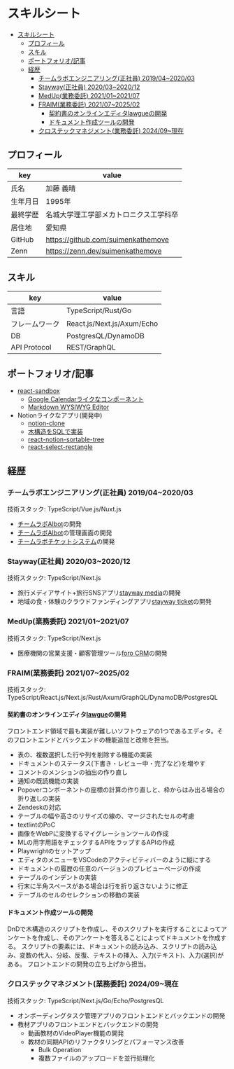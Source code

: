 # スキルシート

- [スキルシート](#スキルシート)
  - [プロフィール](#プロフィール)
  - [スキル](#スキル)
  - [ポートフォリオ/記事](#ポートフォリオ記事)
  - [経歴](#経歴)
    - [チームラボエンジニアリング(正社員) 2019/04~2020/03](#チームラボエンジニアリング正社員-201904202003)
    - [Stayway(正社員) 2020/03~2020/12](#stayway正社員-202003202012)
    - [MedUp(業務委託) 2021/01~2021/07](#medup業務委託-202101202107)
    - [FRAIM(業務委託) 2021/07~2025/02](#fraim業務委託-202107202502)
      - [契約書のオンラインエディタlawgueの開発](#契約書のオンラインエディタlawgueの開発)
      - [ドキュメント作成ツールの開発](#ドキュメント作成ツールの開発)
    - [クロステックマネジメント(業務委託) 2024/09~現在](#クロステックマネジメント業務委託-202409現在)

## プロフィール

| key      | value                                  |
| -------- | -------------------------------------- |
| 氏名     | 加藤 義晴                              |
| 生年月日 | 1995年                                 |
| 最終学歴 | 名城大学理工学部メカトロニクス工学科卒 |
| 居住地   | 愛知県                                 |
| GitHub   | <https://github.com/suimenkathemove>   |
| Zenn     | <https://zenn.dev/suimenkathemove>     |

## スキル

| key            | value                      |
| -------------- | -------------------------- |
| 言語           | TypeScript/Rust/Go         |
| フレームワーク | React.js/Next.js/Axum/Echo |
| DB             | PostgresQL/DynamoDB        |
| API Protocol   | REST/GraphQL               |

<!-- ## 自己PR -->

<!-- 「怠惰を求めて勤勉に行き着く」がモットー(にしたい)です。<br/> -->

## ポートフォリオ/記事

- [react-sandbox](https://github.com/suimenkathemove/react-sandbox)
  - [Google Calendarライクなコンポーネント](https://github.com/suimenkathemove/react-sandbox/tree/main/src/components/ui-components/WeeklyCalendar)
  - [Markdown WYSIWYG Editor](https://github.com/suimenkathemove/react-sandbox/tree/main/wasm/src/wasm_markdown_editor)
- Notionライクなアプリ(開発中)
  - [notion-clone](https://github.com/suimenkathemove/notion-clone)
  - [木構造をSQLで実装](https://zenn.dev/suimenkathemove/articles/sql-closure-table-for-tree)
  - [react-notion-sortable-tree](https://github.com/suimenkathemove/react-notion-sortable-tree)
  - [react-select-rectangle](https://github.com/suimenkathemove/react-select-rectangle)

## 経歴

### チームラボエンジニアリング(正社員) 2019/04~2020/03

技術スタック: TypeScript/Vue.js/Nuxt.js

- [チームラボAIbot](https://www.team-lab.com/teamlabaibot/)の開発
- [チームラボAIbot](https://www.team-lab.com/teamlabaibot/)の管理画面の開発
- [チームラボチケットシステム](https://www.team-lab.com/ticket/)の開発

### Stayway(正社員) 2020/03~2020/12

技術スタック: TypeScript/Next.js

- 旅行メディアサイト+旅行SNSアプリ[stayway media](https://stayway.jp/tourism)の開発
- 地域の食・体験のクラウドファンディングアプリ[stayway ticket](https://stayway.jp/projects)の開発

### MedUp(業務委託) 2021/01~2021/07

技術スタック: TypeScript/Next.js

- 医療機関の営業支援・顧客管理ツール[foro CRM](https://www.foro-crm.jp/)の開発

### FRAIM(業務委託) 2021/07~2025/02

技術スタック: TypeScript/React.js/Next.js/Rust/Axum/GraphQL/DynamoDB/PostgresQL

#### 契約書のオンラインエディタ[lawgue](https://lawgue.com/)の開発

フロントエンド領域で最も実装が難しいソフトウェアの1つであるエディタ。そのフロントエンドとバックエンドの機能追加と改修を担当。

- 表の、複数選択した行や列を削除する機能の実装
- ドキュメントのステータス(下書き・レビュー中・完了など)を増やす
- コメントのメンションの抽出の作り直し
- 通知の既読機能の実装
- Popoverコンポーネントの座標の計算の作り直しと、枠からはみ出る場合の折り返しの実装
- Zendeskの対応
- テーブルの幅や高さのリサイズの線の、マージされたセルの考慮
- textlintのPoC
- 画像をWebPに変換するマイグレーションツールの作成
- MLの用字用語をチェックするAPIをラップするAPIの作成
- Playwrightのセットアップ
- エディタのメニューをVSCodeのアクティビティバーのように縦にする
- ドキュメントの履歴の任意のバージョンのプレビューページの作成
- テーブルのインデントの実装
- 行末に半角スペースがある場合は行を折り返さないように修正
- テーブルのセルのセレクションの移動の実装

#### ドキュメント作成ツールの開発

DnDで木構造のスクリプトを作成し、そのスクリプトを実行することによってアンケートを作成し、そのアンケートを答えることによってドキュメントを作成する。
スクリプトの要素には、ドキュメントの読み込み、スクリプトの読み込み、変数の代入、分岐、反復、テキストの挿入、入力(テキスト)、入力(選択)がある。
フロントエンドの開発の立ち上げから担当。

### クロステックマネジメント(業務委託) 2024/09~現在

技術スタック: TypeScript/Next.js/Go/Echo/PostgresQL

- オンボーディングタスク管理アプリのフロントエンドとバックエンドの開発
- 教材アプリのフロントエンドとバックエンドの開発
  - 動画教材のVideoPlayer機能の開発
  - 教材の同期APIのリファクタリングとパフォーマンス改善
    - Bulk Operation
    - 複数ファイルのアップロードを並行処理化
